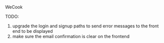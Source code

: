 WeCook

TODO: 

1. upgrade the login and signup paths to send error messages to the front end to be displayed
2. make sure the email confirmation is clear on the frontend
